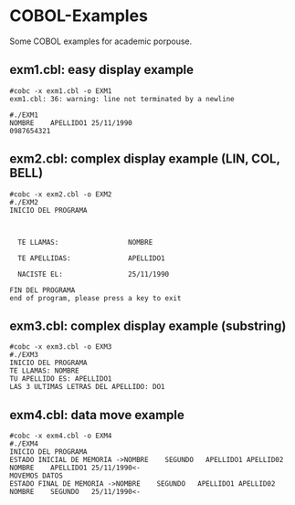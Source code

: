 # COBOL-Examples
Some COBOL examples for academic porpouse.

## exm1.cbl: easy display example

```
#cobc -x exm1.cbl -o EXM1
exm1.cbl: 36: warning: line not terminated by a newline

#./EXM1
NOMBRE    APELLIDO1 25/11/1990
0987654321
```


## exm2.cbl: complex display example (LIN, COL, BELL)

```
#cobc -x exm2.cbl -o EXM2
#./EXM2
INICIO DEL PROGRAMA



  TE LLAMAS:                 NOMBRE

  TE APELLIDAS:              APELLIDO1

  NACISTE EL:                25/11/1990

FIN DEL PROGRAMA
end of program, please press a key to exit
```


## exm3.cbl: complex display example (substring)

```
#cobc -x exm3.cbl -o EXM3
#./EXM3
INICIO DEL PROGRAMA
TE LLAMAS: NOMBRE
TU APELLIDO ES: APELLIDO1
LAS 3 ULTIMAS LETRAS DEL APELLIDO: DO1
```


## exm4.cbl: data move example

```
#cobc -x exm4.cbl -o EXM4
#./EXM4
INICIO DEL PROGRAMA
ESTADO INICIAL DE MEMORIA ->NOMBRE    SEGUNDO   APELLIDO1 APELLID02 NOMBRE    APELLIDO1 25/11/1990<-
MOVEMOS DATOS
ESTADO FINAL DE MEMORIA ->NOMBRE    SEGUNDO   APELLIDO1 APELLID02 NOMBRE    SEGUNDO   25/11/1990<-
```
